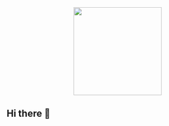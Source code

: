 <div id="header" align="center">
  <img src="https://media3.giphy.com/media/v1.Y2lkPTc5MGI3NjExMzNmN2ZjcHZxMmRxZmVvODYzbmpsdmhqaXcwNTV4MjdxdGxrdWp2dyZlcD12MV9pbnRlcm5hbF9naWZfYnlfaWQmY3Q9Zw/qgQUggAC3Pfv687qPC/giphy.gif" width="200" style={{ border-radius: '5px' }}/>
</div>

## Hi there 👋

<!--
**yadim24/yadim24** is a ✨ _special_ ✨ repository because its `README.md` (this file) appears on your GitHub profile.

Here are some ideas to get you started:

- 🔭 I’m currently working on ...
- 🌱 I’m currently learning ...
- 👯 I’m looking to collaborate on ...
- 🤔 I’m looking for help with ...
- 💬 Ask me about ...
- 📫 How to reach me: ...
- 😄 Pronouns: ...
- ⚡ Fun fact: ...
-->
